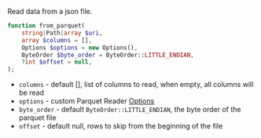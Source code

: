 Read data from a json file.

```php
function from_parquet(
    string|Path|array $uri,
    array $columns = [],
    Options $options = new Options(),
    ByteOrder $byte_order = ByteOrder::LITTLE_ENDIAN,
    ?int $offset = null,
);
```

* `columns` - default [], list of columns to read, when empty, all columns will be read
* `options` - custom Parquet Reader [Options](https://github.com/flow-php/flow/blob/1.x/src/lib/parquet/src/Flow/Parquet/Options.php)
* `byte_order` - default `ByteOrder::LITTLE_ENDIAN`, the byte order of the parquet file
* `offset` - default null, rows to skip from the beginning of the file 